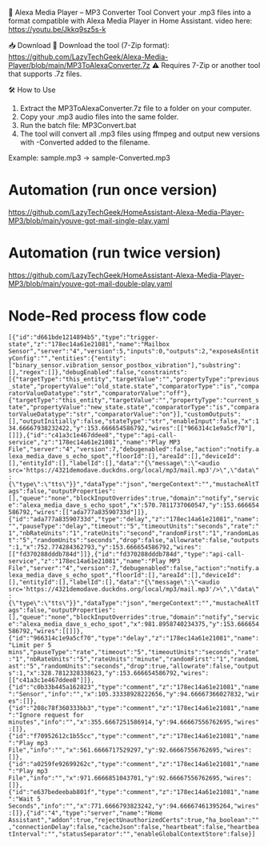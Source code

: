 🎵 Alexa Media Player – MP3 Converter Tool
Convert your .mp3 files into a format compatible with Alexa Media Player in Home Assistant.
video here: https://youtu.be/Jkkq9sz5s-k

📥 Download
🔗 Download the tool (7-Zip format):
https://github.com/LazyTechGeek/Alexa-Media-Player/blob/main/MP3ToAlexaConverter.7z
⚠️ Requires 7-Zip or another tool that supports .7z files.

🛠️ How to Use
1. Extract the MP3ToAlexaConverter.7z file to a folder on your computer.
2. Copy your .mp3 audio files into the same folder.
3. Run the batch file: MP3Convert.bat
4. The tool will convert all .mp3 files using ffmpeg and output new versions with -Converted added to the filename.

Example:
sample.mp3 → sample-Converted.mp3

# Automation (run once version)
https://github.com/LazyTechGeek/HomeAssistant-Alexa-Media-Player-MP3/blob/main/youve-got-mail-single-play.yaml

# Automation (run twice version)
https://github.com/LazyTechGeek/HomeAssistant-Alexa-Media-Player-MP3/blob/main/youve-got-mail-double-play.yaml

# Node-Red process flow code

``
[{"id":"d661bde1214894b5","type":"trigger-state","z":"178ec14a61e21081","name":"Mailbox Sensor","server":"4","version":5,"inputs":0,"outputs":2,"exposeAsEntityConfig":"","entities":{"entity":["binary_sensor.vibration_sensor_postbox_vibration"],"substring":[],"regex":[]},"debugEnabled":false,"constraints":[{"targetType":"this_entity","targetValue":"","propertyType":"previous_state","propertyValue":"old_state.state","comparatorType":"is","comparatorValueDatatype":"str","comparatorValue":"off"},{"targetType":"this_entity","targetValue":"","propertyType":"current_state","propertyValue":"new_state.state","comparatorType":"is","comparatorValueDatatype":"str","comparatorValue":"on"}],"customOutputs":[],"outputInitially":false,"stateType":"str","enableInput":false,"x":134.66667938232422,"y":153.666654586792,"wires":[["966314c1e9a5cf70"],[]]},{"id":"c41a3c1e467ddee8","type":"api-call-service","z":"178ec14a61e21081","name":"Play MP3 File","server":"4","version":7,"debugenabled":false,"action":"notify.alexa_media_dave_s_echo_spot","floorId":[],"areaId":[],"deviceId":[],"entityId":[],"labelId":[],"data":"{\"message\":\"<audio src='https://4321demodave.duckdns.org/local/mp3/mail.mp3'/>\",\"data\":{\"type\":\"tts\"}}","dataType":"json","mergeContext":"","mustacheAltTags":false,"outputProperties":[],"queue":"none","blockInputOverrides":true,"domain":"notify","service":"alexa_media_dave_s_echo_spot","x":570.7811737060547,"y":153.666654586792,"wires":[["ada777a83590733d"]]},{"id":"ada777a83590733d","type":"delay","z":"178ec14a61e21081","name":"","pauseType":"delay","timeout":"5","timeoutUnits":"seconds","rate":"1","nbRateUnits":"1","rateUnits":"second","randomFirst":"1","randomLast":"5","randomUnits":"seconds","drop":false,"allowrate":false,"outputs":1,"x":752.774284362793,"y":153.666654586792,"wires":[["fd370288dddb784d"]]},{"id":"fd370288dddb784d","type":"api-call-service","z":"178ec14a61e21081","name":"Play MP3 File","server":"4","version":7,"debugenabled":false,"action":"notify.alexa_media_dave_s_echo_spot","floorId":[],"areaId":[],"deviceId":[],"entityId":[],"labelId":[],"data":"{\"message\":\"<audio src='https://4321demodave.duckdns.org/local/mp3/mail.mp3'/>\",\"data\":{\"type\":\"tts\"}}","dataType":"json","mergeContext":"","mustacheAltTags":false,"outputProperties":[],"queue":"none","blockInputOverrides":true,"domain":"notify","service":"alexa_media_dave_s_echo_spot","x":981.8958740234375,"y":153.666654586792,"wires":[[]]},{"id":"966314c1e9a5cf70","type":"delay","z":"178ec14a61e21081","name":"Limit per 5 mins","pauseType":"rate","timeout":"5","timeoutUnits":"seconds","rate":"1","nbRateUnits":"5","rateUnits":"minute","randomFirst":"1","randomLast":"5","randomUnits":"seconds","drop":true,"allowrate":false,"outputs":1,"x":328.7812328338623,"y":153.666654586792,"wires":[["c41a3c1e467ddee8"]]},{"id":"c0b33b445a162823","type":"comment","z":"178ec14a61e21081","name":"Sensor","info":"","x":105.33338928222656,"y":94.66667366027832,"wires":[]},{"id":"208c78f360333bb3","type":"comment","z":"178ec14a61e21081","name":"Ignore request for minutes","info":"","x":355.6667251586914,"y":94.66667556762695,"wires":[]},{"id":"f70952612c1b55cc","type":"comment","z":"178ec14a61e21081","name":"Play mp3 File","info":"","x":561.6666717529297,"y":92.66667556762695,"wires":[]},{"id":"a0259fe92699262c","type":"comment","z":"178ec14a61e21081","name":"Play mp3 File","info":"","x":971.6666851043701,"y":92.66667556762695,"wires":[]},{"id":"e637bedeebab801f","type":"comment","z":"178ec14a61e21081","name":"Wait 5 Seconds","info":"","x":771.6666793823242,"y":94.66667461395264,"wires":[]},{"id":"4","type":"server","name":"Home Assistant","addon":true,"rejectUnauthorizedCerts":true,"ha_boolean":"","connectionDelay":false,"cacheJson":false,"heartbeat":false,"heartbeatInterval":"","statusSeparator":"","enableGlobalContextStore":false}]
``
